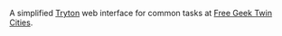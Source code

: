 A simplified [Tryton](http://tryton.org) web interface for common tasks at [Free Geek Twin Cities](http://freegeektwincities.org).
